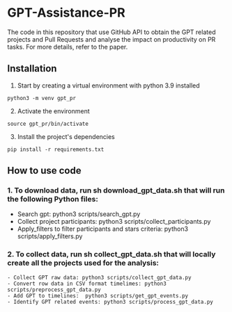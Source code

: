 # GPT-Assistance-PR
The code in this repository that use GitHub API to obtain the GPT related projects and Pull Requests and analyse the impact on productivity on PR tasks. For more details, refer to the paper.

## Installation

1. Start by creating a virtual environment with python 3.9 installed
```Shell
python3 -m venv gpt_pr
``` 

2. Activate the environment
```Shell
source gpt_pr/bin/activate
``` 

3. Install the project's dependencies
```Shell
pip install -r requirements.txt
```
## How to use code
### 1. To download data, run sh download_gpt_data.sh that will run the following Python files:
  - Search gpt: python3 scripts/search_gpt.py
  - Collect project participants: python3 scripts/collect_participants.py  
  - Apply_filters to filter participants and stars criteria: python3 scripts/apply_filters.py 
### 2. To collect data, run sh collect_gpt_data.sh that will locally create all the projects used for the analysis:
    - Collect GPT raw data: python3 scripts/collect_gpt_data.py
    - Convert row data in CSV format timelimes: python3 scripts/preprocess_gpt_data.py 
    - Add GPT to timelines:  python3 scripts/get_gpt_events.py
    - Identify GPT related events: python3 scripts/process_gpt_data.py
    
```
